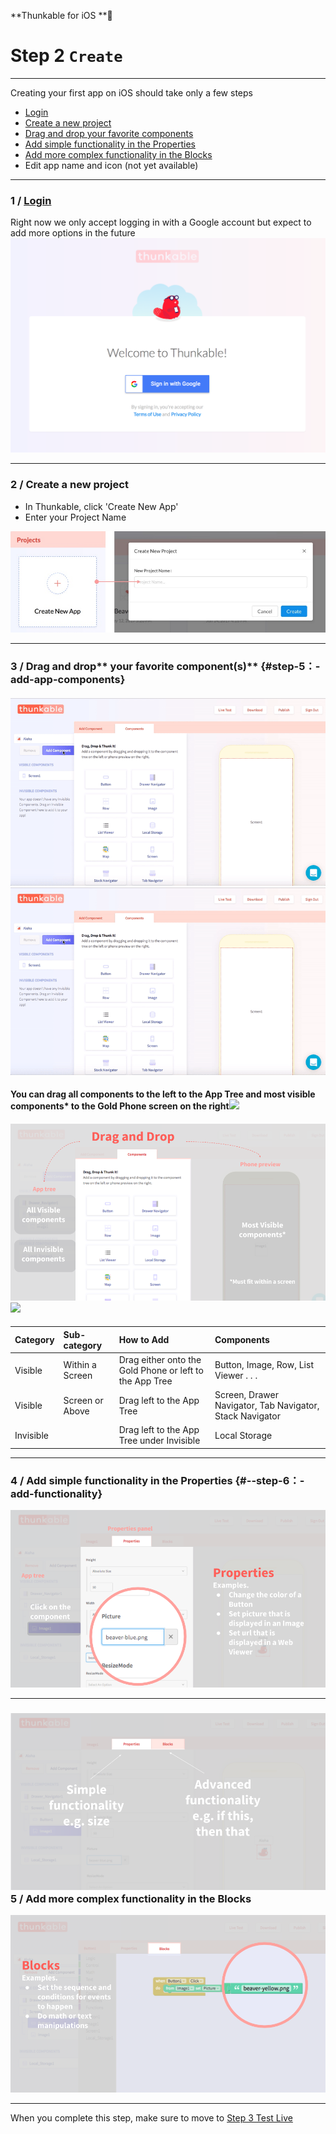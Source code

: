 **Thunkable for iOS **

# Step 2 `Create`

---

Creating your first app on iOS should take only a few steps

* [Login](#1--login-to-thunkable-for-ios)
* [Create a new project](#2--create-a-new-project)
* [Drag and drop your favorite components](#step-5：-add-app-components)
* [Add simple functionality in the Properties](#--step-6：-add-functionality)
* [Add more complex functionality in the Blocks](#5--add-more-complex-functionality-in-the-blocks)
* Edit app name and icon \(not yet available\)

---

### 1 / [Login](https://ios.thunkable.com)

Right now we only accept logging in with a Google account but expect to add more options in the future[![](/assets/login-ios.png)](https://ios.thunkable.com)

---

### 2 / Create a new project

* In Thunkable, click 'Create New App'
* Enter your Project Name

![](/assets/new-project-ios.png)

---

### 3 / Drag and drop** your favorite component\(s\)** {#step-5：-add-app-components}

#### ![](/assets/ios/drag-drop.gif)![](/assets/ios-drag-drop.gif)

#### **You can drag all components to the left to the App Tree and most visible components\* to the Gold Phone screen on the right**![](/assets/drag-drop-fig-1.png)

#### ![](/assets/ios-drag-drop-fig-1.png)![](/assets/drag-drop-fig-1.png)

| Category | Sub-category | How to Add | Components |
| :--- | :--- | :--- | :--- |
| Visible | Within a Screen | Drag either onto the Gold Phone or left to the App Tree | Button, Image, Row, List Viewer . . . |
| Visible | Screen or Above | Drag left to the App Tree | Screen, Drawer Navigator, Tab Navigator, Stack Navigator |
| Invisible |  | Drag left to the App Tree under Invisible | Local Storage |

---

### 4 / Add simple functionality in the Properties {#--step-6：-add-functionality}

![](/assets/create-app-ios-fig-1.png)

---

### ![](/assets/ios-create-fig-1.png)5 / Add more complex functionality in the Blocks

![](/assets/create-app-ios-fig-2.png)

---

When you complete this step, make sure to move to [Step 3 Test Live](/ios/live-test.md)

